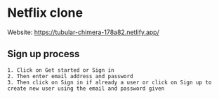 # Netflix clone

Website: https://tubular-chimera-178a82.netlify.app/

## Sign up process
    1. Click on Get started or Sign in
    2. Then enter email address and password
    3. Then click on Sign in if already a user or click on Sign up to create new user using the email and password given
